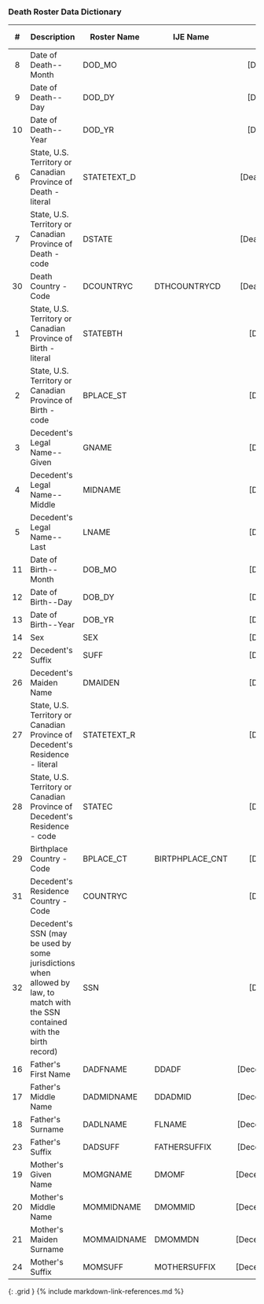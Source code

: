 ### Death Roster Data Dictionary

| **#** |  **Description**   |  **Roster Name** |  **IJE Name**  | **Profile**  |  **Field**  |  **Type**  | **Value Set**  |
| :---------: | --------------- | ------------ | ---------- | :------------: | ---------- | ---------- | -------------- |
| 8 | Date of Death--Month | DOD_MO|| [DeathDate]| |value | dateTime | See [PartialDatesAndTimes] | 
| 9 | Date of Death--Day | DOD_DY|| [DeathDate]| |value | dateTime | See [PartialDatesAndTimes] | 
| 10 | Date of Death--Year | DOD_YR|| [DeathDate]| |value | dateTime | Required for processing | 
| 6 | State, U.S. Territory or Canadian Province of Death - literal | STATETEXT_D|| [DeathLocation]| |address.state (expanded from 2 letter code) | string | - | 
| 7 | State, U.S. Territory or Canadian Province of Death - code | DSTATE|| [DeathLocation]| |address.state or address.state.extension[nationalReportingJurisdictionId ] | codeable | [ValueSetStatesTerritoriesAndProvincesVitalRecords] or [ValueSetJurisdictionVitalRecords] | 
| 30 | Death Country - Code | DCOUNTRYC|DTHCOUNTRYCD | [DeathLocation]| |address.country  | string  | [ValueSetResidenceCountryVitalRecords].  Note: For US Death certificates should be US.    | 
| 1 | State, U.S. Territory or Canadian Province of Birth - literal | STATEBTH|| [Decedent]| |extension[patient-birthPlace].value[x].state or extension[patient-birthPlace].value[x].state.extension[ nationalReportingJurisdictionId] if present    (expanded from 2 letter code) | string | See [StateLiterals] | 
| 2 | State, U.S. Territory or Canadian Province of Birth - code | BPLACE_ST|| [Decedent]| |extension[patient-birthPlace].value[x].state or extension[patient-birthPlace].value[x].state.extension[ nationalReportingJurisdictionId] if present  | string | [ValueSetStatesTerritoriesAndProvincesVitalRecords] | 
| 3 | Decedent's Legal Name--Given  | GNAME|| [Decedent]| |name.given , name.use = official | string | - | 
| 4 | Decedent's Legal Name--Middle | MIDNAME|| [Decedent]| |name.given , name.use = official (first letter) | string | - | 
| 5 | Decedent's Legal Name--Last | LNAME|| [Decedent]| |name.family , name.use = official | string | - | 
| 11 | Date of Birth--Month | DOB_MO|| [Decedent]| |birthDate | dateTime | See [PartialDatesAndTimes] | 
| 12 | Date of Birth--Day | DOB_DY|| [Decedent]| |birthDate | dateTime | See [PartialDatesAndTimes] | 
| 13 | Date of Birth--Year | DOB_YR|| [Decedent]| |birthDate | dateTime | See [PartialDatesAndTimes] | 
| 14 | Sex | SEX|| [Decedent]| |extension[NVSS-SexAtDeath]  | codeable | [AdministrativeGenderVS] | 
| 22 | Decedent's Suffix | SUFF|| [Decedent]| |name.suffix , name.use = official | string | - | 
| 26 | Decedent's Maiden Name | DMAIDEN|| [Decedent]| |name.text , name.use=maiden | string |  | 
| 27 | State, U.S. Territory or Canadian Province of Decedent's Residence - literal | STATETEXT_R || [Decedent]| |address.state (expanded from 2 letter code) | string | See [StateLiterals] | 
| 28 | State, U.S. Territory or Canadian Province of Decedent's Residence - code | STATEC|| [Decedent]| |address.state | string | [ValueSetStatesTerritoriesAndProvincesVitalRecords] | 
| 29 | Birthplace Country - Code | BPLACE_CT|BIRTPHPLACE_CNT| [Decedent]| |extension[patient-birthPlace].value[x].country  | string | [ExtensionRelatedpersonBirthplaceVitalRecords]. | 
| 31 | Decedent's Residence Country - Code | COUNTRYC|| [Decedent]| |address.country | string | [ValueSetResidenceCountryVitalRecords] | 
| 32 | Decedent's SSN (may be used by some jurisdictions when allowed by law, to match with the SSN contained with the birth record) | SSN|| [Decedent]| |identifier.value where system = 'http://hl7.org/fhir/sid/us-ssn and type.coding.code="SB" | string | - | 
| 16 | Father's First Name | DADFNAME|DDADF| [DecedentFather]| |name.given , name.use = official | string | - | 
| 17 | Father's Middle Name | DADMIDNAME|DDADMID| [DecedentFather]| |name.given , name.use = official | string | - | 
| 18 | Father's Surname | DADLNAME|FLNAME| [DecedentFather]| |name.family | string | - | 
| 23 | Father's Suffix | DADSUFF|FATHERSUFFIX| [DecedentFather]| |name.suffix , name.use = official | string | - | 
| 19 | Mother's Given Name | MOMGNAME|DMOMF| [DecedentMother]| |name.given , name.use = official | string | - | 
| 20 | Mother's Middle Name | MOMMIDNAME|DMOMMID| [DecedentMother]| |name.given , name.use = official | string | - | 
| 21 | Mother's Maiden Surname | MOMMAIDNAME|DMOMMDN| [DecedentMother]| |name.family , name.type=maiden | string  | - | 
| 24 | Mother's Suffix | MOMSUFF|MOTHERSUFFIX| [DecedentMother]| |name.suffix , name.use = official | string | - | 
{: .grid }
{% include markdown-link-references.md %}
